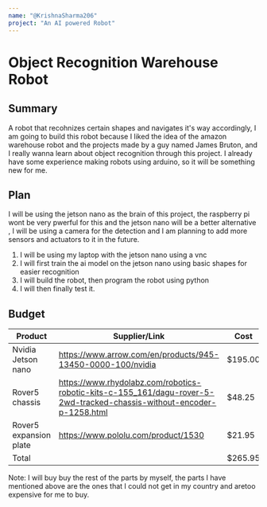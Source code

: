 ```yaml
---
name: "@KrishnaSharma206"
project: "An AI powered Robot"
---
```


# Object Recognition Warehouse Robot

## Summary

A robot that recohnizes certain shapes and navigates it's way accordingly, I am going to build this robot because I liked the idea of the amazon warehouse
robot and the projects made by a guy named James Bruton, and I really wanna learn about object recognition through this project. I already have some
experience making robots using arduino, so it will be something new for me.

## Plan

I will be using the jetson nano as the brain of this project, the raspberry pi wont be very pwerful for this and the jetson nano will be a better alternative
, I will be using a camera for the detection and I am planning to add more sensors and actuators to it in the future.
1. I will be using my laptop with the jetson nano using a vnc
2. I will first train the ai model on the jetson nano using basic shapes for easier recognition
3. I will build the robot, then program the robot using python
4. I will then finally test it.

## Budget

| Product                | Supplier/Link                                               |  Cost   |
| ---------------        | ----------------------------------------------------------- | ------- |
| Nvidia Jetson nano     | https://www.arrow.com/en/products/945-13450-0000-100/nvidia | $195.00 |
| Rover5 chassis         | https://www.rhydolabz.com/robotics-robotic-kits-c-155_161/dagu-rover-5-2wd-tracked-chassis-without-encoder-p-1258.html | $48.25 |
| Rover5 expansion plate | https://www.pololu.com/product/1530                         | $21.95  |
| Total                  |                                                             | $265.95    |

Note: I will buy buy the rest of the parts by myself, the parts I have mentioned above are the ones that I could not get in my country and aretoo expensive
for me to buy.
